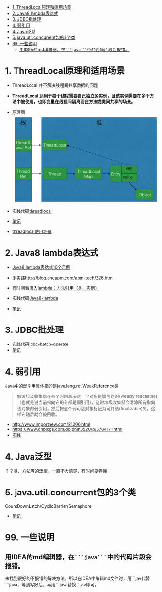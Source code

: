 <!-- TOC -->

- [1. ThreadLocal原理和适用场景](#1-threadlocal原理和适用场景)
- [2. Java8 lambda表达式](#2-java8-lambda表达式)
- [3. JDBC批处理](#3-jdbc批处理)
- [4. 弱引用](#4-弱引用)
- [4. Java泛型](#4-java泛型)
- [5. java.util.concurrent包的3个类](#5-javautilconcurrent包的3个类)
- [99. 一些说明](#99-一些说明)
    - [用IDEA的md编辑器，在` ```java``` `中的代码片段会报错。](#用idea的md编辑器在-java-中的代码片段会报错)

<!-- /TOC -->
# 1. ThreadLocal原理和适用场景
- ThreadLocal 并不解决线程间共享数据的问题
- **ThreadLocal 适用于每个线程需要自己独立的实例，且该实例需要在多个方法中被使用，也即变量在线程间隔离而在方法或类间共享的场景。**

- 原理图
![](imgs/ThreadLocal-Thread.png)
- 实践代码[threadlocal](code/threadlocal)
- [笔记](code/threadlocal/note.md)
- [threadlocal使用场景](code/threadlocal/note.md#5-threadlocal使用场景)

# 2. Java8 lambda表达式
- [Java8 lambda表达式10个示例](http://www.importnew.com/16436.html)
- 未实践<http://blog.oneapm.com/apm-tech/226.html>
- 有时间看[深入lambda：方法引用（类、实例）](https://www.cnblogs.com/figure9/p/java-8-lambdas-insideout-language-features.html)

- 实践代码[Java8-lambda](code/Java8-lambda)
- [笔记](code/Java8-lambda/note.md)

# 3. JDBC批处理
- 实践代码[jdbc-batch-operate](code/jdbc-batch-operate)
- [笔记](code/jdbc-batch-operate/note.md)

# 4. 弱引用
Java中的弱引用具体指的是java.lang.ref.WeakReference<T>类
> 假设垃圾收集器在某个时间点决定一个对象是弱可达的(weakly reachable)（也就是说当前指向它的全都是弱引用），这时垃圾收集器会清除所有指向该对象的弱引用，然后把这个弱可达对象标记为可终结(finalizable)的，这样它随后就会被回收。
- http://www.importnew.com/21206.html
- https://www.cnblogs.com/dolphin0520/p/3784171.html
- [实践](code/reference)

# 4. Java泛型
？？类、方法等的泛型，一直不大清楚，有时间要弄懂

# 5. java.util.concurrent包的3个类
CountDownLatch/CyclicBarrier/Semaphore
- [笔记](code/concurrent/note.md)

# 99. 一些说明
## 用IDEA的md编辑器，在` ```java``` `中的代码片段会报错。
未找到很好的不报错的解决方法。所以在IDEA中编辑md文件时，用\`\`\`jav代替\`\`\`java，等到写好后，再用\`\`\`java替换\`\`\`jav即可。
